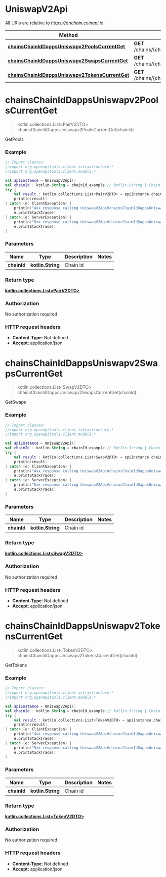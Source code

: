 # UniswapV2Api

All URIs are relative to *https://onchain.coinapi.io*

Method | HTTP request | Description
------------- | ------------- | -------------
[**chainsChainIdDappsUniswapv2PoolsCurrentGet**](UniswapV2Api.md#chainsChainIdDappsUniswapv2PoolsCurrentGet) | **GET** /chains/{chain_id}/dapps/uniswapv2/pools/current | GetPools
[**chainsChainIdDappsUniswapv2SwapsCurrentGet**](UniswapV2Api.md#chainsChainIdDappsUniswapv2SwapsCurrentGet) | **GET** /chains/{chain_id}/dapps/uniswapv2/swaps/current | GetSwaps
[**chainsChainIdDappsUniswapv2TokensCurrentGet**](UniswapV2Api.md#chainsChainIdDappsUniswapv2TokensCurrentGet) | **GET** /chains/{chain_id}/dapps/uniswapv2/tokens/current | GetTokens


<a name="chainsChainIdDappsUniswapv2PoolsCurrentGet"></a>
# **chainsChainIdDappsUniswapv2PoolsCurrentGet**
> kotlin.collections.List&lt;PairV2DTO&gt; chainsChainIdDappsUniswapv2PoolsCurrentGet(chainId)

GetPools

### Example
```kotlin
// Import classes:
//import org.openapitools.client.infrastructure.*
//import org.openapitools.client.models.*

val apiInstance = UniswapV2Api()
val chainId : kotlin.String = chainId_example // kotlin.String | Chain id
try {
    val result : kotlin.collections.List<PairV2DTO> = apiInstance.chainsChainIdDappsUniswapv2PoolsCurrentGet(chainId)
    println(result)
} catch (e: ClientException) {
    println("4xx response calling UniswapV2Api#chainsChainIdDappsUniswapv2PoolsCurrentGet")
    e.printStackTrace()
} catch (e: ServerException) {
    println("5xx response calling UniswapV2Api#chainsChainIdDappsUniswapv2PoolsCurrentGet")
    e.printStackTrace()
}
```

### Parameters

Name | Type | Description  | Notes
------------- | ------------- | ------------- | -------------
 **chainId** | **kotlin.String**| Chain id |

### Return type

[**kotlin.collections.List&lt;PairV2DTO&gt;**](PairV2DTO.md)

### Authorization

No authorization required

### HTTP request headers

 - **Content-Type**: Not defined
 - **Accept**: application/json

<a name="chainsChainIdDappsUniswapv2SwapsCurrentGet"></a>
# **chainsChainIdDappsUniswapv2SwapsCurrentGet**
> kotlin.collections.List&lt;SwapV2DTO&gt; chainsChainIdDappsUniswapv2SwapsCurrentGet(chainId)

GetSwaps

### Example
```kotlin
// Import classes:
//import org.openapitools.client.infrastructure.*
//import org.openapitools.client.models.*

val apiInstance = UniswapV2Api()
val chainId : kotlin.String = chainId_example // kotlin.String | Chain id
try {
    val result : kotlin.collections.List<SwapV2DTO> = apiInstance.chainsChainIdDappsUniswapv2SwapsCurrentGet(chainId)
    println(result)
} catch (e: ClientException) {
    println("4xx response calling UniswapV2Api#chainsChainIdDappsUniswapv2SwapsCurrentGet")
    e.printStackTrace()
} catch (e: ServerException) {
    println("5xx response calling UniswapV2Api#chainsChainIdDappsUniswapv2SwapsCurrentGet")
    e.printStackTrace()
}
```

### Parameters

Name | Type | Description  | Notes
------------- | ------------- | ------------- | -------------
 **chainId** | **kotlin.String**| Chain id |

### Return type

[**kotlin.collections.List&lt;SwapV2DTO&gt;**](SwapV2DTO.md)

### Authorization

No authorization required

### HTTP request headers

 - **Content-Type**: Not defined
 - **Accept**: application/json

<a name="chainsChainIdDappsUniswapv2TokensCurrentGet"></a>
# **chainsChainIdDappsUniswapv2TokensCurrentGet**
> kotlin.collections.List&lt;TokenV2DTO&gt; chainsChainIdDappsUniswapv2TokensCurrentGet(chainId)

GetTokens

### Example
```kotlin
// Import classes:
//import org.openapitools.client.infrastructure.*
//import org.openapitools.client.models.*

val apiInstance = UniswapV2Api()
val chainId : kotlin.String = chainId_example // kotlin.String | Chain id
try {
    val result : kotlin.collections.List<TokenV2DTO> = apiInstance.chainsChainIdDappsUniswapv2TokensCurrentGet(chainId)
    println(result)
} catch (e: ClientException) {
    println("4xx response calling UniswapV2Api#chainsChainIdDappsUniswapv2TokensCurrentGet")
    e.printStackTrace()
} catch (e: ServerException) {
    println("5xx response calling UniswapV2Api#chainsChainIdDappsUniswapv2TokensCurrentGet")
    e.printStackTrace()
}
```

### Parameters

Name | Type | Description  | Notes
------------- | ------------- | ------------- | -------------
 **chainId** | **kotlin.String**| Chain id |

### Return type

[**kotlin.collections.List&lt;TokenV2DTO&gt;**](TokenV2DTO.md)

### Authorization

No authorization required

### HTTP request headers

 - **Content-Type**: Not defined
 - **Accept**: application/json

